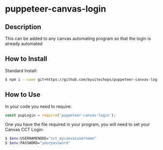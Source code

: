 # puppeteer-canvas-login

## Description 
This can be added to any canvas automating program so that the login is already automated

## How to Install

Standard Install:
```sh
$ npm i --save git+https://github.com/byuitechops/puppeteer-canvas-login.git
```

<!--- TODO: Add Additional Installation/Set Up Instructions, then delete this comment  --->

## How to Use
In your code you need to require:
```js
const pupLogin = require('puppeteer-canvas-login');
```

One you have the file required in your program, you will need to set your Canvas CCT Login:
```sh
$ $env:USERNAMENODE="cct_mycanvasusername"
$ $env:PASSWORD="yourpassword"
```
